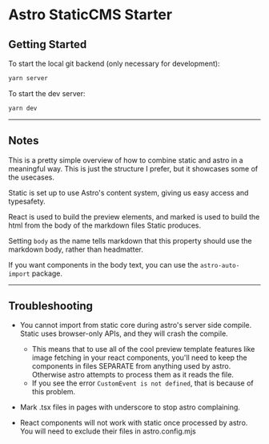 # Astro StaticCMS Starter

## Getting Started

To start the local git backend (only necessary for development):

```sh
yarn server
```

To start the dev server:

```sh
yarn dev
```

---

## Notes

This is a pretty simple overview of how to combine static and astro in a meaningful way. This is just the structure I prefer, but it showcases some of the usecases.

Static is set up to use Astro's content system, giving us easy access and typesafety.

React is used to build the preview elements, and marked is used to build the html from the body of the markdown files Static produces.

Setting `body` as the name tells markdown that this property should use the markdown body, rather than headmatter.

If you want components in the body text, you can use the `astro-auto-import` package.

---

## Troubleshooting

-   You cannot import from static core during astro's server side compile. Static uses browser-only APIs, and they will crash the compile.

    -   This means that to use all of the cool preview template features like image fetching in your react components, you'll need to keep the components in files SEPARATE from anything used by astro. Otherwise astro attempts to process them as it reads the file.
    -   If you see the error `CustomEvent is not defined`, that is because of this problem.

-   Mark .tsx files in pages with underscore to stop astro complaining.

-   React components will not work with static once processed by astro. You will need to exclude their files in astro.config.mjs
